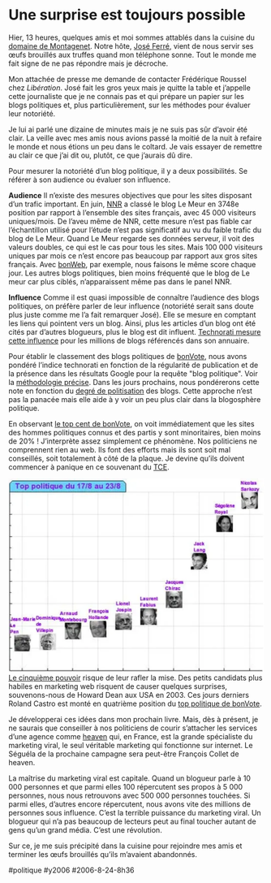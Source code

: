 # Une surprise est toujours possible

Hier, 13 heures, quelques amis et moi sommes attablés dans la cuisine du [domaine de Montagenet](http://www.domaine-de-montagenet.com/index.asp). Notre hôte, [José Ferré](http://carnetsdenuit.typepad.com/carnets_de_nuit/), vient de nous servir ses œufs brouillés aux truffes quand mon téléphone sonne. Tout le monde me fait signe de ne pas répondre mais je décroche.

Mon attachée de presse me demande de contacter Frédérique Roussel chez *Libération*. José fait les gros yeux mais je quitte la table et j’appelle cette journaliste que je ne connais pas et qui prépare un papier sur les blogs politiques et, plus particulièrement, sur les méthodes pour évaluer leur notoriété.

Je lui ai parlé une dizaine de minutes mais je ne suis pas sûr d’avoir été clair. La veille avec mes amis nous avions passé la moitié de la nuit à refaire le monde et nous étions un peu dans le coltard. Je vais essayer de remettre au clair ce que j’ai dit ou, plutôt, ce que j’aurais dû dire.

Pour mesurer la notoriété d’un blog politique, il y a deux possibilités. Se référer à son audience ou évaluer son influence.

**Audience** Il n’existe des mesures objectives que pour les sites disposant d’un trafic important. En juin, [NNR](http://www.nielsen-netratings.com/) a classé le blog Le Meur en 3748e position par rapport à l’ensemble des sites français, avec 45 000 visiteurs uniques/mois. De l’aveu même de NNR, cette mesure n’est pas fiable car l’échantillon utilisé pour l’étude n’est pas significatif au vu du faible trafic du blog de Le Meur. Quand Le Meur regarde ses données serveur, il voit des valeurs doubles, ce qui est le cas pour tous les sites. Mais 100 000 visiteurs uniques par mois ce n’est encore pas beaucoup par rapport aux gros sites français. Avec [bonWeb](http://www.bonweb.com), par exemple, nous faisons le même score chaque jour. Les autres blogs politiques, bien moins fréquenté que le blog de Le meur car plus ciblés, n’apparaissent même pas dans le panel NNR.

**Influence** Comme il est quasi impossible de connaître l’audience des blogs politiques, on préfère parler de leur influence (notoriété serait sans doute plus juste comme me l’a fait remarquer José). Elle se mesure en comptant les liens qui pointent vers un blog. Ainsi, plus les articles d’un blog ont été cités par d’autres blogueurs, plus le blog est dit influent. [Technorati mesure cette influence](http://www.bonvote.com/technorati_top.php) pour les millions de blogs référencés dans son annuaire.

Pour établir le classement des blogs politiques de [bonVote](http://www.bonvote.com), nous avons pondéré l’indice technorati en fonction de la régularité de publication et de la présence dans les résultats Google pour la requête "blog politique". Voir la [méthodologie précise](http://www.bonvote.com/methode.php). Dans les jours prochains, nous pondérerons cette note en fonction du [degré de politisation](http://www.bonvote.com/teneur.php) des blogs. Cette approche n’est pas la panacée mais elle aide à y voir un peu plus clair dans la blogosphère politique.

En observant [le top cent de bonVote](http://www.bonvote.com/topvote.php), on voit immédiatement que les sites des hommes politiques connus et des partis y sont minoritaires, bien moins de 20% ! J’interprète assez simplement ce phénomène. Nos politiciens ne comprennent rien au web. Ils font des efforts mais ils sont soit mal conseillés, soit totalement à côté de la plaque. Je devine qu’ils doivent commencer à panique en ce souvenant du [TCE](retour-sur-le-tce.md).

![](_i/bv1.webp)
[Le cinquième pouvoir](le-cinquieme-pouvoir.md) risque de leur rafler la mise. Des petits candidats plus habiles en marketing web risquent de causer quelques surprises, souvenons-nous de Howard Dean aux USA en 2003. Ces jours derniers Roland Castro est monté en quatrième position du [top politique de bonVote](http://www.bonvote.com/buzz.php?mode=homme).

Je développerai ces idées dans mon prochain livre. Mais, dès à présent, je ne saurais que conseiller à nos politiciens de courir s’attacher les services d’une agence comme [heaven](http://heaven.fr/) qui, en France, est la grande spécialiste du marketing viral, le seul véritable marketing qui fonctionne sur internet. Le Séguéla de la prochaine campagne sera peut-être François Collet de heaven.

La maîtrise du marketing viral est capitale. Quand un blogueur parle à 10 000 personnes et que parmi elles 100 répercutent ses propos à 5 000 personnes, nous nous retrouvons avec 500 000 personnes touchées. Si parmi elles, d’autres encore répercutent, nous avons vite des millions de personnes sous influence. C’est la terrible puissance du marketing viral. Un blogueur qui n’a pas beaucoup de lecteurs peut au final toucher autant de gens qu’un grand média. C’est une révolution.

Sur ce, je me suis précipité dans la cuisine pour rejoindre mes amis et terminer les œufs brouillés qu’ils m’avaient abandonnés.

#politique #y2006 #2006-8-24-8h36
